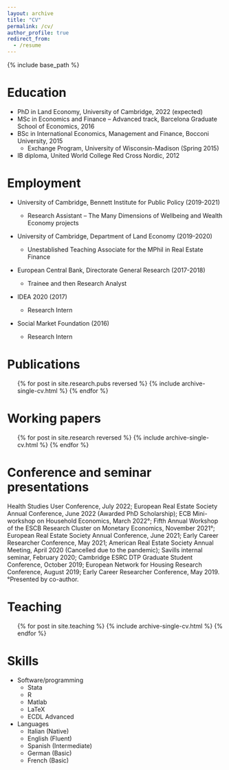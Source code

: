 ```yaml
---
layout: archive
title: "CV"
permalink: /cv/
author_profile: true
redirect_from:
  - /resume
---
```


{% include base_path %}

Education
======
* PhD in Land Economy, University of Cambridge, 2022 (expected)
* MSc in Economics and Finance – Advanced track, Barcelona Graduate School of Economics, 2016
* BSc in International Economics, Management and Finance, Bocconi University, 2015
  * Exchange Program, University of Wisconsin-Madison (Spring 2015)
* IB diploma, United World College Red Cross Nordic, 2012

Employment
======
* University of Cambridge, Bennett Institute for Public Policy (2019-2021)
  * Research Assistant – The Many Dimensions of Wellbeing and Wealth Economy projects

* University of Cambridge, Department of Land Economy (2019-2020)
  * Unestablished Teaching Associate for the MPhil in Real Estate Finance

* European Central Bank, Directorate General Research (2017-2018)
  * Trainee and then Research Analyst

* IDEA 2020 (2017)
  * Research Intern

* Social Market Foundation (2016)
  * Research Intern

Publications
======
  <ul>{% for post in site.research.pubs reversed %}
    {% include archive-single-cv.html %}
  {% endfor %}</ul>
  
Working papers
======
  <ul>{% for post in site.research reversed %}
    {% include archive-single-cv.html %}
  {% endfor %}</ul>
  
Conference and seminar presentations
======
Health Studies User Conference, July 2022; European Real Estate Society Annual Conference, June 2022 (Awarded PhD Scholarship); ECB Mini-workshop on Household Economics, March 2022°; Fifth Annual Workshop of the ESCB Research Cluster on Monetary Economics, November 2021°; European Real Estate Society Annual Conference, June 2021; Early Career Researcher Conference, May 2021; American Real Estate Society Annual Meeting, April 2020 (Cancelled due to the pandemic); Savills internal seminar, February 2020; Cambridge ESRC DTP Graduate Student Conference, October 2019; European Network for Housing Research Conference, August 2019; Early Career Researcher Conference, May 2019.  
°Presented by co-author. 

Teaching
======
  <ul>{% for post in site.teaching %}
    {% include archive-single-cv.html %}
  {% endfor %}</ul>
  
Skills
======
* Software/programming
  * Stata
  * R
  * Matlab
  * LaTeX
  * ECDL Advanced
* Languages
  * Italian (Native)
  * English (Fluent)
  * Spanish (Intermediate)
  * German (Basic)
  * French (Basic)
